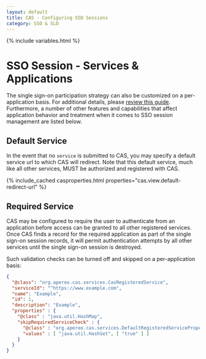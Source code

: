 ```yaml
---
layout: default
title: CAS - Configuring SSO Sessions
category: SSO & SLO
---
```

{% include variables.html %}

# SSO Session - Services & Applications

The single sign-on participation strategy can also be customized on a per-application basis. For additional details,
please [review this guide](../services/Configuring-Service-SSO-Policy.html). Furthermore, a number of other features
and capabilities that affect application behavior and treatment when it comes to SSO session management are listed below.

## Default Service

In the event that no `service` is submitted to CAS, you may specify a default
service url to which CAS will redirect. Note that this default service, much like
all other services, MUST be authorized and registered with CAS.

{% include_cached casproperties.html properties="cas.view.default-redirect-url" %}

## Required Service

CAS may be configured to require the user to authenticate from an application before
access can be granted to all other registered services. Once CAS finds a record for the required
application as part of the single sign-on session records, it will permit authentication attempts
by all other services until the single sign-on session is destroyed.

Such validation checks can be turned off and skipped on a per-application basis:

```json
{
  "@class": "org.apereo.cas.services.CasRegisteredService",
  "serviceId": "^https://www.example.com",
  "name": "Example",
  "id": 1,
  "description": "Example",
  "properties" : {
    "@class" : "java.util.HashMap",
    "skipRequiredServiceCheck" : {
      "@class" : "org.apereo.cas.services.DefaultRegisteredServiceProperty",
      "values" : [ "java.util.HashSet", [ "true" ] ]
    }
  }
}
```

